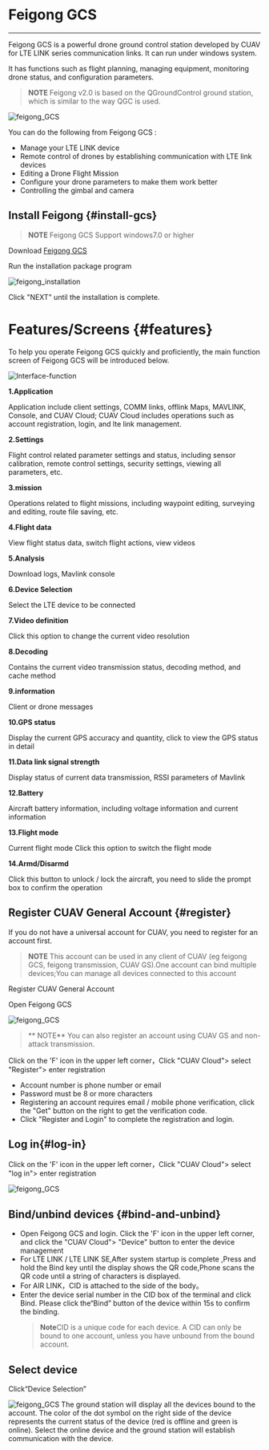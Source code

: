 # Feigong GCS
-------------
Feigong GCS is a powerful drone ground control station developed by CUAV for LTE LINK series communication links. It can run under windows system.

It has functions such as flight planning, managing equipment, monitoring drone status, and configuration parameters.

> **NOTE** Feigong v2.0 is based on the QGroundControl ground station, which is similar to the way QGC is used.

![feigong\_GCS](../assets/feigong-gcs/feigong_gcs.png)

You can do the following from Feigong GCS :

* Manage your LTE LINK device
* Remote control of drones by establishing communication with LTE link devices
* Editing a Drone Flight Mission
* Configure your drone parameters to make them work better
* Controlling the gimbal and camera

## Install Feigong {#install-gcs}

> **NOTE** Feigong GCS Support windows7.0 or higher

Download [Feigong GCS](http://fw.cuav.net/apk/feigong_gcs.exe)

Run the installation package program

![feigong\_installation](../assets/feigong_installation/feigong_en.png)

Click "NEXT" until the installation is complete.

# Features/Screens {#features}

To help you operate Feigong GCS quickly and proficiently, the main function screen of Feigong GCS will be introduced below.

![Interface-function](../assets/interface-function/interface-function2.png)

**1.Application**

Application include client settings, COMM links, offlink Maps, MAVLINK, Console, and CUAV Cloud; CUAV Cloud includes operations such as account registration, login, and lte link management.

**2.Settings**

Flight control related parameter settings and status, including sensor calibration, remote control settings, security settings, viewing all parameters, etc.

**3.mission**

Operations related to flight missions, including waypoint editing, surveying and editing, route file saving, etc.

**4.Flight data**

View flight status data, switch flight actions, view videos

**5.Analysis**

Download logs, Mavlink console

**6.Device Selection**

Select the LTE device to be connected

**7.Video definition**

Click this option to change the current video resolution

**8.Decoding**

Contains the current video transmission status, decoding method, and cache method

**9.information**

Client  or drone messages

**10.GPS status**

Display the current GPS accuracy and quantity, click to view the GPS status in detail

**11.Data link signal strength**

Display  status of current data transmission, RSSI parameters of Mavlink

**12.Battery**

Aircraft battery information, including voltage information and current information

**13.Flight mode**

Current flight mode Click this option to switch the flight mode

**14.Armd/Disarmd**

Click this button to unlock / lock the aircraft, you need to slide the prompt box to confirm the operation

## Register CUAV General Account {#register}

If you do not have a universal account for CUAV, you need to register for an account first.
> **NOTE** This account can be used in any client of CUAV (eg feigong GCS, feigong transmission, CUAV GS).One account can bind multiple devices;You can manage all devices connected to this account

Register CUAV General Account

Open Feigong GCS

![feigong\_GCS](../assets/feigong-gcs/gcs-en.png)

>** NOTE** You can also register an account using CUAV GS and non-attack transmission.

Click on the 'F' icon in the upper left corner，Click "CUAV Cloud"> select "Register"> enter registration

* Account number is phone number or email
* Password must be 8 or more characters
* Registering an account requires email / mobile phone verification, click the "Get" button on the right to get the verification code.
* Click "Register and Login" to complete the registration and login.

## Log in{#log-in}

Click on the 'F' icon in the upper left corner，Click "CUAV Cloud"> select "log in"> enter registration

![feigong\_GCS](../assets/feigong-gcs/gcs-en.png)

## Bind/unbind devices {#bind-and-unbind}

* Open Feigong GCS and login.
  Click the 'F' icon in the upper left corner, and click the "CUAV Cloud"> "Device" button to enter the device management
* For LTE LINK / LTE LINK SE,After system startup is complete ,Press and hold the Bind key until the display shows the QR code,Phone scans the QR code until a string of characters is displayed.
* For AIR LINK，CID is attached to the side of the body。
* Enter the device serial number in the CID box of the terminal and click Bind. Please click the“Bind” button of the device within 15s to confirm the binding.
  > **Note**CID is a unique code for each device. A CID can only be bound to one account, unless you have unbound from the bound account.
  
## Select device

Click“Device Selection”

![feigong\_GCS](../assets/feigong-gcs/gcs-en2.png)
The ground station will display all the devices bound to the account. The color of the dot symbol on the right side of the device represents the current status of the device (red is offline and green is online). Select the online device and the ground station will establish communication with the device.